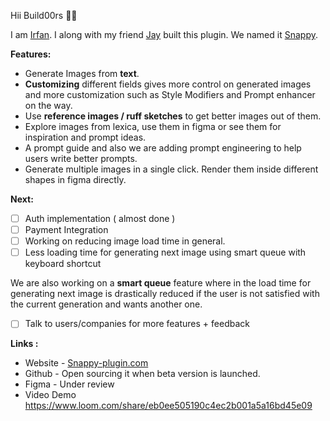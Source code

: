 Hii Build00rs  👋🏻

I am [Irfan](https://twitter.com/irffanasiff). I along with my friend [Jay](https://twitter.com/mewtyunjay) built this plugin. We named it [Snappy](https://snappy-plugin.com).

**Features:**

- Generate Images from **text**.
- **Customizing** different fields gives more control on generated images and more customization such as Style Modifiers and Prompt enhancer on the way.
- Use **reference images / ruff sketches** to get better images out of them.
- Explore images from lexica, use them in figma or see them for inspiration and prompt ideas.
- A prompt guide and also we are adding prompt engineering to help users write better prompts.
- Generate multiple images in a single click. Render them inside different shapes in figma directly.

**Next:**

- [ ]  Auth implementation ( almost done )
- [ ]  Payment Integration
- [ ]  Working on reducing image load time in general.
- [ ]  Less loading time for generating next image using smart queue with keyboard shortcut

We are also working on a **smart queue** feature where in the load time for generating next image is drastically reduced if the user is not satisfied with the current generation and wants another one.

- [ ]  Talk to users/companies for more features + feedback

**Links :**

- Website - [Snappy-plugin.com](https://snappy-plugin.com)
- Github - Open sourcing it when beta version is launched.
- Figma - Under review
- Video Demo
<https://www.loom.com/share/eb0ee505190c4ec2b001a5a16bd45e09>
